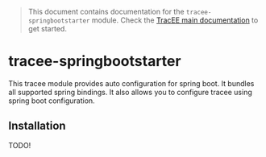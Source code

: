 > This document contains documentation for the `tracee-springbootstarter` module. Check the [TracEE main documentation](/README.md) to get started.

# tracee-springbootstarter

This tracee module provides auto configuration for spring boot. It bundles all supported spring bindings. It also allows you to configure tracee using spring boot configuration.

## Installation

TODO!
